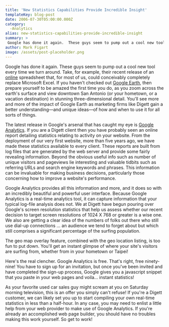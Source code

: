 ```yaml
---
title: 'New Statistics Capabilities Provide Incredible Insight'
templateKey: blog-post
date: 2006-07-30T05:00:00.000Z
category: 
  -Analytics
alias: new-statistics-capabilities-provide-incredible-insight
summary: > 
 Google has done it again.  These guys seem to pump out a cool new tool every time we turn around.  Take, for example, their recent release of an online spreadsheet that, for most of us, could conceivably completely replace Microsoft Excel.
author: Mark Figart
image: /assets/post-placeholder.png
---
```


Google has done it again. These guys seem to pump out a cool new tool every time we turn around. Take, for example, their recent release of an [online](http://www.google.com/google-d-s/tour1.html) spreadsheet that, for most of us, could conceivably completely replace Microsoft Excel. If you haven't checked out [Google Earth](http://earth.google.com/), then prepare yourself to be amazed the first time you do, as you zoom across the earth's surface and view downtown San Antonio (or your hometown, or a vacation destination) in stunning three-dimensional detail. You'll see more and more of the impact of Google Earth as marketing firms like Digett gain a better understanding—and unique ideas—of how and when to use it for all sorts of things.

The latest release in Google's arsenal that has caught my eye is [Google Analytics](http://www.google.com/analytics/). If you are a Digett client then you have probably seen an online report detailing statistics relating to activity on your website. From the deployment of our very first website, more than five years ago, we have made these statistics available to every client. These reports are built from log files that are generated by the web server and provide some fairly revealing information. Beyond the obvious useful info such as number of unique visitors and pageviews lie interesting and valuable tidbits such as referring URLs and search engine keywords and phrases. This information can be invaluable for making business decisions, particularly those concerning how to improve a website's performance.

Google Analytics provides all this information and more, and it does so with an incredibly beautiful and powerful user interface. Because Google Analytics is a real-time analytics tool, it can capture information that your typical log-file analysis does not. We at Digett have begun pouring over Google's screen resolution statistics that help us assess whether our recent decision to target screen resolutions of 1024 X 768 or greater is a wise one. We also are getting a clear idea of the numbers of folks out there who still use dial-up connections ... an audience we tend to forget about but which still comprises a significant percentage of the surfing population.

The geo map overlay feature, combined with the geo location listing, is too fun to put down. You'll get an instant glimpse of where your site's visitors are surfing from, whether from in your hometown or Taipei!

Here's the real clencher. Google Analytics is free. That's right, free ninety-nine! You have to sign up for an invitation, but once you've been invited and have completed the sign-up process, Google gives you a javascript snippet that you paste in your web pages and voila... instant statistics!

As your favorite used car sales guy might scream at you on Saturday morning television, this is an offer you simply can't refuse! If you're a Digett customer, we can likely set you up to start compiling your own real-time statistics in less than a half-hour. In any case, you may need to enlist a little help from your web provider to make use of Google Analytics. If you're already an accomplished web page builder, you should have no troubles making this work yourself. So get to work!